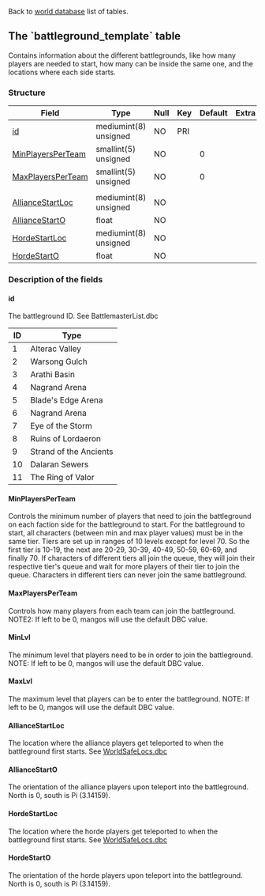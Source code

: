 Back to [world database](mangosdb_struct) list of tables.

The \`battleground\_template\` table
------------------------------------

Contains information about the different battlegrounds, like how many players are needed to start, how many can be inside the same one, and the locations where each side starts.

### Structure

| **Field**                                                    | **Type**              | **Null** | **Key** | **Default** | **Extra** |
|--------------------------------------------------------------|-----------------------|----------|---------|-------------|-----------|
| [id](Battleground_template#id)                               | mediumint(8) unsigned | NO       | PRI     |             |           |
| [MinPlayersPerTeam](Battleground_template#minplayersperteam) | smallint(5) unsigned  | NO       |         | 0           |           |
| [MaxPlayersPerTeam](Battleground_template#maxplayersperteam) | smallint(5) unsigned  | NO       |         | 0           |           |
|                                                              |                       |
| [AllianceStartLoc](Battleground_template#alliancestartloc)   | mediumint(8) unsigned | NO       |         |             |           |
| [AllianceStartO](Battleground_template#alliancestarto)       | float                 | NO       |         |             |           |
| [HordeStartLoc](Battleground_template#hordestartloc)         | mediumint(8) unsigned | NO       |         |             |           |
| [HordeStartO](Battleground_template#hordestarto)             | float                 | NO       |         |             |           |

### Description of the fields

#### id

The battleground ID. See BattlemasterList.dbc

| ID  | Type                   |
|-----|------------------------|
| 1   | Alterac Valley         |
| 2   | Warsong Gulch          |
| 3   | Arathi Basin           |
| 4   | Nagrand Arena          |
| 5   | Blade's Edge Arena     |
| 6   | Nagrand Arena          |
| 7   | Eye of the Storm       |
| 8   | Ruins of Lordaeron     |
| 9   | Strand of the Ancients |
| 10  | Dalaran Sewers         |
| 11  | The Ring of Valor      |

#### MinPlayersPerTeam

Controls the minimum number of players that need to join the battleground on each faction side for the battleground to start. For the battleground to start, all characters (between min and max player values) must be in the same tier. Tiers are set up in ranges of 10 levels except for level 70. So the first tier is 10-19, the next are 20-29, 30-39, 40-49, 50-59, 60-69, and finally 70. If characters of different tiers all join the queue, they will join their respective tier's queue and wait for more players of their tier to join the queue. Characters in different tiers can never join the same battleground.

#### MaxPlayersPerTeam

Controls how many players from each team can join the battleground.
NOTE2: If left to be 0, mangos will use the default DBC value.

#### MinLvl

The minimum level that players need to be in order to join the battleground.
NOTE: If left to be 0, mangos will use the default DBC value.

#### MaxLvl

The maximum level that players can be to enter the battleground.
NOTE: If left to be 0, mangos will use the default DBC value.

#### AllianceStartLoc

The location where the alliance players get teleported to when the battleground first starts. See [WorldSafeLocs.dbc](WorldSafeLocs.dbc)

#### AllianceStartO

The orientation of the alliance players upon teleport into the battleground. North is 0, south is Pi (3.14159).

#### HordeStartLoc

The location where the horde players get teleported to when the battleground first starts. See [WorldSafeLocs.dbc](WorldSafeLocs.dbc)

#### HordeStartO

The orientation of the horde players upon teleport into the battleground. North is 0, south is Pi (3.14159).
